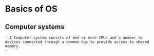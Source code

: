 # Basics of OS

## Computer systems
	- A Computer system consits of one or more CPUs and a number to devices connected through a common bus to provide access to shared memory.
	- 
